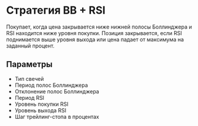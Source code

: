 # Стратегия BB + RSI

Покупает, когда цена закрывается ниже нижней полосы Боллинджера и RSI находится ниже уровня покупки. Позиция закрывается, если RSI поднимается выше уровня выхода или цена падает от максимума на заданный процент.

## Параметры
- Тип свечей
- Период полос Боллинджера
- Отклонение полос Боллинджера
- Период RSI
- Уровень покупки RSI
- Уровень выхода RSI
- Шаг трейлинг-стопа в процентах
